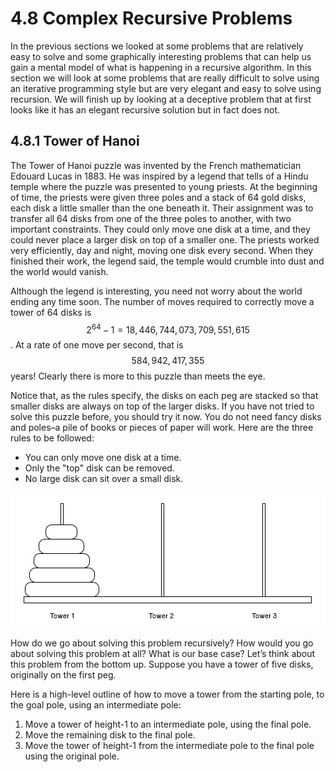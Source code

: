 # 4.8 Complex Recursive Problems

In the previous sections we looked at some problems that are relatively easy to solve and some graphically interesting problems that can help us gain a mental model of what is happening in a recursive algorithm. In this section we will look at some problems that are really difficult to solve using an iterative programming style but are very elegant and easy to solve using recursion. We will finish up by looking at a deceptive problem that at first looks like it has an elegant recursive solution but in fact does not.

## 4.8.1 Tower of Hanoi

The Tower of Hanoi puzzle was invented by the French mathematician Edouard Lucas in 1883. He was inspired by a legend that tells of a Hindu temple where the puzzle was presented to young priests. At the beginning of time, the priests were given three poles and a stack of 64 gold disks, each disk a little smaller than the one beneath it. Their assignment was to transfer all 64 disks from one of the three poles to another, with two important constraints. They could only move one disk at a time, and they could never place a larger disk on top of a smaller one. The priests worked very efficiently, day and night, moving one disk every second. When they finished their work, the legend said, the temple would crumble into dust and the world would vanish.

Although the legend is interesting, you need not worry about the world ending any time soon. The number of moves required to correctly move a tower of 64 disks is $$2^{64}-1 = 18,446,744,073,709,551,615$$. At a rate of one move per second, that is $$584,942,417,355$$ years! Clearly there is more to this puzzle than meets the eye.

Notice that, as the rules specify, the disks on each peg are stacked so that smaller disks are always on top of the larger disks. If you have not tried to solve this puzzle before, you should try it now. You do not need fancy disks and poles–a pile of books or pieces of paper will work. Here are the three rules to be followed:

* You can only move one disk at a time.
* Only the "top" disk can be removed.
* No large disk can sit over a small disk.

![](/assets/tower_of_hanoi.jpg)

How do we go about solving this problem recursively? How would you go about solving this problem at all? What is our base case? Let’s think about this problem from the bottom up. Suppose you have a tower of five disks, originally on the first peg.

Here is a high-level outline of how to move a tower from the starting pole, to the goal pole, using an intermediate pole:

1. Move a tower of height-1 to an intermediate pole, using the final pole.
2. Move the remaining disk to the final pole.
3. Move the tower of height-1 from the intermediate pole to the final pole using the original pole.



